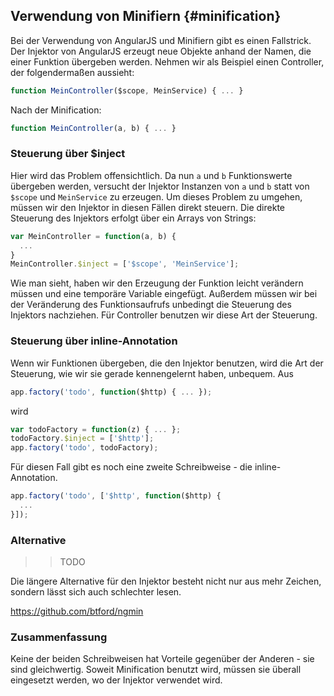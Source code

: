 Verwendung von Minifiern {#minification}
----------------------------------------

Bei der Verwendung von AngularJS und Minifiern gibt es einen Fallstrick. Der Injektor von AngularJS erzeugt neue Objekte anhand der Namen, die einer Funktion übergeben werden. Nehmen wir als Beispiel einen Controller, der folgendermaßen aussieht:

~~~javascript
function MeinController($scope, MeinService) { ... }
~~~

Nach der Minification:

~~~javascript
function MeinController(a, b) { ... }
~~~

### Steuerung über $inject

Hier wird das Problem offensichtlich. Da nun `a` und `b` Funktionswerte übergeben werden, versucht der Injektor Instanzen von `a` und `b` statt von `$scope` und `MeinService` zu erzeugen. Um dieses Problem zu umgehen, müssen wir den Injektor in diesen Fällen direkt steuern. Die direkte Steuerung des Injektors erfolgt über  ein Arrays von Strings:

~~~javascript
var MeinController = function(a, b) {
  ...
}
MeinController.$inject = ['$scope', 'MeinService'];
~~~

Wie man sieht, haben wir den Erzeugung der Funktion leicht verändern müssen und eine temporäre Variable eingefügt. Außerdem müssen wir bei der Veränderung des Funktionsaufrufs unbedingt die Steuerung des Injektors nachziehen. Für Controller benutzen wir diese Art der Steuerung.

### Steuerung über inline-Annotation

Wenn wir Funktionen übergeben, die den Injektor benutzen, wird die Art der Steuerung, wie wir sie gerade kennengelernt haben, unbequem. Aus

~~~javascript
app.factory('todo', function($http) { ... });
~~~

wird

~~~javascript
var todoFactory = function(z) { ... };
todoFactory.$inject = ['$http'];
app.factory('todo', todoFactory);
~~~

Für diesen Fall gibt es noch eine zweite Schreibweise - die inline-Annotation.

~~~javascript
app.factory('todo', ['$http', function($http) {
  ...
}]);
~~~

### Alternative

>> TODO

Die längere Alternative für den Injektor besteht nicht nur aus mehr Zeichen, sondern lässt sich auch schlechter lesen.

https://github.com/btford/ngmin



### Zusammenfassung

Keine der beiden Schreibweisen hat Vorteile gegenüber der Anderen - sie sind gleichwertig. Soweit Minification benutzt wird, müssen sie überall eingesetzt werden, wo der Injektor verwendet wird.
